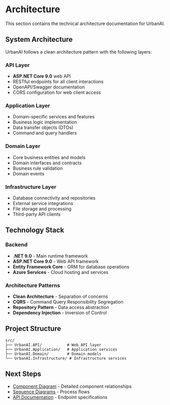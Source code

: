 # Architecture

This section contains the technical architecture documentation for UrbanAI.

## System Architecture

UrbanAI follows a clean architecture pattern with the following layers:

### API Layer
- **ASP.NET Core 9.0** web API
- RESTful endpoints for all client interactions
- OpenAPI/Swagger documentation
- CORS configuration for web client access

### Application Layer
- Domain-specific services and features
- Business logic implementation
- Data transfer objects (DTOs)
- Command and query handlers

### Domain Layer
- Core business entities and models
- Domain interfaces and contracts
- Business rule validation
- Domain events

### Infrastructure Layer
- Database connectivity and repositories
- External service integrations
- File storage and processing
- Third-party API clients

## Technology Stack

### Backend
- **.NET 9.0** - Main runtime framework
- **ASP.NET Core 9.0** - Web API framework
- **Entity Framework Core** - ORM for database operations
- **Azure Services** - Cloud hosting and services

### Architecture Patterns
- **Clean Architecture** - Separation of concerns
- **CQRS** - Command Query Responsibility Segregation
- **Repository Pattern** - Data access abstraction
- **Dependency Injection** - Inversion of Control

## Project Structure

```
src/
├── UrbanAI.API/           # Web API layer
├── UrbanAI.Application/   # Application services
├── UrbanAI.Domain/        # Domain models
└── UrbanAI.Infrastructure/ # Infrastructure services
```

## Next Steps

- [Component Diagram](/Architecture/Component-Diagram) - Detailed component relationships
- [Sequence Diagrams](/Architecture/Sequence-Diagrams) - Process flows
- [API Documentation](/API) - Endpoint specifications
